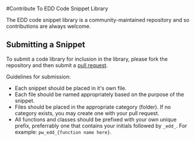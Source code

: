 #Contribute To EDD Code Snippet Library

The EDD code snippet library is a community-maintained repository and so contributions are always welcome.

## Submitting a Snippet

To submit a code library for inclusion in the library, please fork the repository and then submit a [pull request](http://pippinsplugins.com/submitting-your-first-pull-request/).

Guidelines for submission:

- Each snippet should be placed in it's own file.
- Each file should be named appropriately based on the purpose of the snippet.
- Files should be placed in the appropriate category (folder). If no category exists, you may create one with your pull request.
- All functions and classes should be prefixed with your own unique prefix, preferrably one that contains your initials followed by `_edd_`. For example: `pw_edd_{function name here}`.